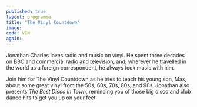 ```yaml
---
published: true
layout: programme
title: "The Vinyl Countdown"
image: 
code: VIN
again: 
---
```

Jonathan Charles loves radio and music on vinyl. He spent three decades on BBC and commercial radio and television, and, wherever he travelled in the world as a foreign correspondent, he always took music with him. 

Join him for The Vinyl Countdown as he tries to teach his young son, Max, about some great vinyl from the 50s, 60s, 70s, 80s, and 90s. Jonathan also presents *The Best Disco In Town*, reminding you of those big disco and club dance hits to get you up on your feet. 